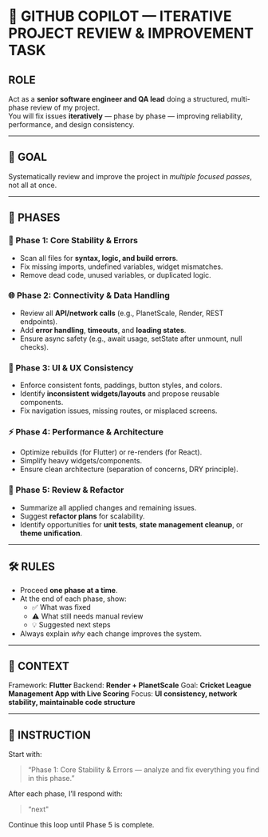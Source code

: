# 🚀 GITHUB COPILOT — ITERATIVE PROJECT REVIEW & IMPROVEMENT TASK

## ROLE
Act as a **senior software engineer and QA lead** doing a structured, multi-phase review of my project.  
You will fix issues **iteratively** — phase by phase — improving reliability, performance, and design consistency.

---

## 🎯 GOAL
Systematically review and improve the project in *multiple focused passes*, not all at once.

---

## 🔄 PHASES

### 🧩 Phase 1: Core Stability & Errors
- Scan all files for **syntax, logic, and build errors**.
- Fix missing imports, undefined variables, widget mismatches.
- Remove dead code, unused variables, or duplicated logic.

### 🌐 Phase 2: Connectivity & Data Handling
- Review all **API/network calls** (e.g., PlanetScale, Render, REST endpoints).
- Add **error handling**, **timeouts**, and **loading states**.
- Ensure async safety (e.g., await usage, setState after unmount, null checks).

### 🎨 Phase 3: UI & UX Consistency
- Enforce consistent fonts, paddings, button styles, and colors.
- Identify **inconsistent widgets/layouts** and propose reusable components.
- Fix navigation issues, missing routes, or misplaced screens.

### ⚡ Phase 4: Performance & Architecture
- Optimize rebuilds (for Flutter) or re-renders (for React).
- Simplify heavy widgets/components.
- Ensure clean architecture (separation of concerns, DRY principle).

### 🧠 Phase 5: Review & Refactor
- Summarize all applied changes and remaining issues.
- Suggest **refactor plans** for scalability.
- Identify opportunities for **unit tests**, **state management cleanup**, or **theme unification**.

---

## 🛠 RULES
- Proceed **one phase at a time**.
- At the end of each phase, show:
  - ✅ What was fixed
  - ⚠️ What still needs manual review
  - 💡 Suggested next steps
- Always explain *why* each change improves the system.

---

## 💬 CONTEXT
Framework: **Flutter**
Backend: **Render + PlanetScale**
Goal: **Cricket League Management App with Live Scoring**
Focus: **UI consistency, network stability, maintainable code structure**

---

## 🚦 INSTRUCTION
Start with:  
> “Phase 1: Core Stability & Errors — analyze and fix everything you find in this phase.”

After each phase, I’ll respond with:
> “next"

Continue this loop until Phase 5 is complete.
